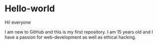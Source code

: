 # Hello-world

Hi! everyone 

I am new to GitHub and this is my first repository.
I am 15 years old and I have a passion for web-development as well as ethical hacking.
